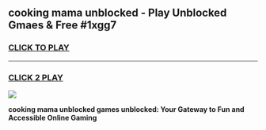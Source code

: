 
## cooking mama unblocked - Play Unblocked Gmaes & Free #1xgg7
<h3>
<a href="https://news.freeplayer.one?title=cooking_mama_unblocked&ref=24F">CLICK TO PLAY</a></h3>
<hr>

<h3>
<a href="https://news.freeplayer.one?title=cooking_mama_unblocked&ref=24F">CLICK 2 PLAY</a>
  
</h3>

<a href="https://news.freeplayer.one?title=cooking_mama_unblocked&ref=24F/"><img src="https://clearcache.store/games.png"></a>


**cooking mama unblocked games unblocked: Your Gateway to Fun and Accessible Online Gaming**
